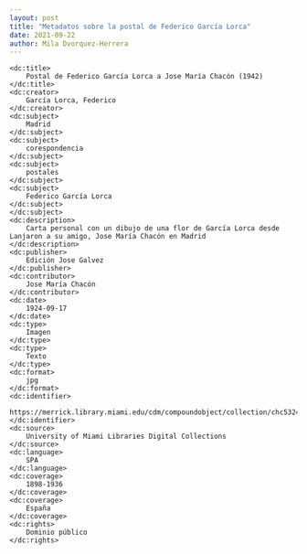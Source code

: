 ```yaml
---
layout: post
title: "Metadatos sobre la postal de Federico García Lorca"
date: 2021-09-22
author: Mila Dvorquez-Herrera
---
```

<?xml version="1.0"?>
<metadata
    xmlns:dc="http://purl.org/dc/elements/1.1/">

    <dc:title>
        Postal de Federico García Lorca a Jose María Chacón (1942)
    </dc:title>
    <dc:creator>
        García Lorca, Federico
    </dc:creator>
    <dc:subject>
        Madrid
    </dc:subject>
    <dc:subject>
        corespondencia
    </dc:subject>
    <dc:subject>
        postales
    </dc:subject>
    <dc:subject>
        Federico García Lorca
    </dc:subject>
    </dc:subject>
    <dc:description>
        Carta personal con un dibujo de una flor de García Lorca desde Lanjaron a su amigo, Jose María Chacón en Madrid
    </dc:description>
    <dc:publisher>
        Edición Jose Galvez
    </dc:publisher>
    <dc:contributor>
        Jose María Chacón
    </dc:contributor>
    <dc:date>
        1924-09-17
    </dc:date>
    <dc:type>
        Imagen
    </dc:type>
    <dc:type>
        Texto
    </dc:type>
    <dc:format>
        jpg
    </dc:format>
    <dc:identifier>
        https://merrick.library.miami.edu/cdm/compoundobject/collection/chc5324/id/31/rec/19
    </dc:identifier>
    <dc:source>
        University of Miami Libraries Digital Collections
    </dc:source>
    <dc:language>
        SPA
    </dc:language>
    <dc:coverage>
        1898-1936
    </dc:coverage>
    <dc:coverage>
        España
    </dc:coverage>
    <dc:rights>
        Dominio público
    </dc:rights>

</metadata>
